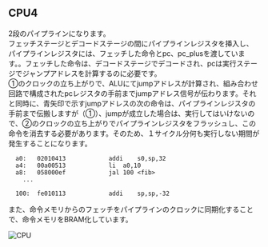## CPU4
2段のパイプラインになります。</br>
フェッチステージとデコードステージの間にパイプラインレジスタを挿入し、
パイプラインレジスタには、フェッチした命令とpc、pc_plusを渡しています。。フェッチした命令は、デコードステージでデコードされ、pcは実行ステージでジャンプアドレスを計算するのに必要です。</br>
①のクロックの立ち上がりで、ALUにてjumpアドレスが計算され、組み合わせ回路で構成されたpcレジスタの手前までjumpアドレス信号が伝わります。それと同時に、青矢印で示すjumpアドレスの次の命令は、パイプラインレジスタの手前まで伝搬しますが（①）、jumpが成立した場合は、実行してはいけないので、②のクロックの立ち上がりでパイプラインレジスタをフラッシュし、この命令を消去する必要があります。そのため、１サイクル分何も実行しない期間が発生することになります。</br>

```
  a0:	02010413          	addi	s0,sp,32
  a4:	00a00513          	li	a0,10
  a8:	058000ef          	jal	100 <fib>
    ...

  100:	fe010113          	addi	sp,sp,-32
```


また、命令メモリからのフェッチをパイプラインのクロックに同期化することで、命令メモリをBRAM化しています。

![CPU](https://github.com/user-attachments/assets/b5f10e19-d368-4e0a-a573-a0f907467b11)

